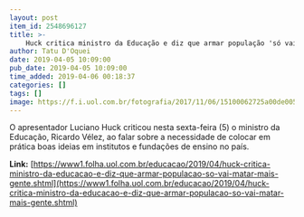 ```yaml
---
layout: post
item_id: 2548696127
title: >-
    Huck critica ministro da Educação e diz que armar população 'só vai matar mais gente'
author: Tatu D'Oquei
date: 2019-04-05 10:09:00
pub_date: 2019-04-05 10:09:00
time_added: 2019-04-06 00:18:37
categories: []
tags: []
image: https://f.i.uol.com.br/fotografia/2017/11/06/15100062725a00de005240b_1510006272_3x2_rt.jpg
---
```


O apresentador Luciano Huck criticou nesta sexta-feira (5) o ministro da Educação, Ricardo Vélez, ao falar sobre a necessidade de colocar em prática boas ideias em institutos e fundações de ensino no país.

**Link:** [https://www1.folha.uol.com.br/educacao/2019/04/huck-critica-ministro-da-educacao-e-diz-que-armar-populacao-so-vai-matar-mais-gente.shtml](https://www1.folha.uol.com.br/educacao/2019/04/huck-critica-ministro-da-educacao-e-diz-que-armar-populacao-so-vai-matar-mais-gente.shtml)

